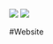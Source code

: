 <img src="https://img.shields.io/docker/cloud/automated/olayenca/messierone"/> <img src="https://img.shields.io/docker/cloud/build/olayenca/messierone"/>

#Website 
